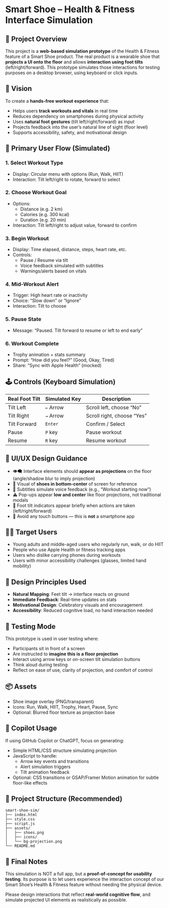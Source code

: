 

# Smart Shoe – Health & Fitness Interface Simulation

## 👟 Project Overview

This project is a **web-based simulation prototype** of the Health & Fitness feature of a Smart Shoe product. The real product is a wearable shoe that **projects a UI onto the floor** and allows **interaction using foot tilts** (left/right/forward). This prototype simulates those interactions for testing purposes on a desktop browser, using keyboard or click inputs.

## 🌟 Vision

To create a **hands-free workout experience** that:
- Helps users **track workouts and vitals** in real time
- Reduces dependency on smartphones during physical activity
- Uses **natural foot gestures** (tilt left/right/forward) as input
- Projects feedback into the user’s natural line of sight (floor level)
- Supports accessibility, safety, and motivational design

## 🎯 Primary User Flow (Simulated)

### 1. Select Workout Type
- Display: Circular menu with options (Run, Walk, HIIT)
- Interaction: Tilt left/right to rotate, forward to select

### 2. Choose Workout Goal
- Options:
  - Distance (e.g. 2 km)
  - Calories (e.g. 300 kcal)
  - Duration (e.g. 20 min)
- Interaction: Tilt left/right to adjust value, forward to confirm

### 3. Begin Workout
- Display: Time elapsed, distance, steps, heart rate, etc.
- Controls:
  - Pause / Resume via tilt
  - Voice feedback simulated with subtitles
  - Warnings/alerts based on vitals

### 4. Mid-Workout Alert
- Trigger: High heart rate or inactivity
- Choice: “Slow down” or “Ignore”
- Interaction: Tilt to choose

### 5. Pause State
- Message: “Paused. Tilt forward to resume or left to end early”

### 6. Workout Complete
- Trophy animation + stats summary
- Prompt: “How did you feel?” (Good, Okay, Tired)
- Share: “Sync with Apple Health” (mocked)

## 🕹️ Controls (Keyboard Simulation)

| Real Foot Tilt | Simulated Key | Description |
|----------------|---------------|-------------|
| Tilt Left      | `←` Arrow     | Scroll left, choose “No” |
| Tilt Right     | `→` Arrow     | Scroll right, choose “Yes” |
| Tilt Forward   | `Enter`       | Confirm / Select |
| Pause          | `P` key       | Pause workout |
| Resume         | `R` key       | Resume workout |

## 🎨 UI/UX Design Guidance

- 👁️‍🗨️ Interface elements should **appear as projections** on the floor (angle/shadow blur to imply projection)
- 👟 Visual of **shoes in bottom-center** of screen for reference
- 💬 Subtitles simulate voice feedback (e.g., “Workout starting now”)
- ⚠️ Pop-ups appear **low and center** like floor projections, not traditional modals
- 🔄 Foot tilt indicators appear briefly when actions are taken (left/right/forward)
- 📱 Avoid any touch buttons — this is **not** a smartphone app

## 🧑‍🔬 Target Users

- Young adults and middle-aged users who regularly run, walk, or do HIIT
- People who use Apple Health or fitness tracking apps
- Users who dislike carrying phones during workouts
- Users with minor accessibility challenges (glasses, limited hand mobility)

## 🧠 Design Principles Used

- **Natural Mapping**: Feet tilt → interface reacts on ground
- **Immediate Feedback**: Real-time updates on stats
- **Motivational Design**: Celebratory visuals and encouragement
- **Accessibility**: Reduced cognitive load, no hand interaction needed

## 🧪 Testing Mode

This prototype is used in user testing where:
- Participants sit in front of a screen
- Are instructed to **imagine this is a floor projection**
- Interact using arrow keys or on-screen tilt simulation buttons
- Think aloud during testing
- Reflect on ease of use, clarity of projection, and comfort of control

## 📦 Assets

- Shoe image overlay (PNG/transparent)
- Icons: Run, Walk, HIIT, Trophy, Heart, Pause, Sync
- Optional: Blurred floor texture as projection base

## 🔧 Copilot Usage

If using GitHub Copilot or ChatGPT, focus on generating:
- Simple HTML/CSS structure simulating projection
- JavaScript to handle:
  - Arrow key events and transitions
  - Alert simulation triggers
  - Tilt animation feedback
- Optional: CSS transitions or GSAP/Framer Motion animation for subtle floor-like effects

## 📁 Project Structure (Recommended)

```
smart-shoe-sim/
├── index.html
├── style.css
├── script.js
├── assets/
│   ├── shoes.png
│   ├── icons/
│   └── bg-projection.png
└── README.md
```

## 📝 Final Notes

This simulation is NOT a full app, but a **proof-of-concept for usability testing**. Its purpose is to let users experience the interaction concept of our Smart Shoe’s Health & Fitness feature without needing the physical device.

Please design interactions that reflect **real-world cognitive flow**, and simulate projected UI elements as realistically as possible.